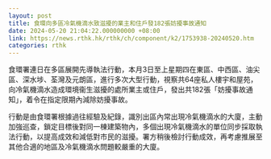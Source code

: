 ```yaml
---
layout: post
title: 食環向多區冷氣機滴水致滋擾的業主和住戶發182張妨擾事故通知
date: 2024-05-20 21:04:22.000000000 +08:00
link: https://news.rthk.hk/rthk/ch/component/k2/1753938-20240520.htm
categories: rthk
---
```


食環署連日在多區展開先導執法行動，本月3日至上星期四在東區、中西區、油尖區、深水埗、荃灣及元朗區，進行多次大型行動，視察共64座私人樓宇和屋苑，向冷氣機滴水造成環境衞生滋擾的處所業主或住戶，發出共182張「妨擾事故通知」，着令在指定限期內減除妨擾事故。

行動是由食環署根據過往經驗及紀錄，識別出區內常出現冷氣機滴水的大廈，主動加強巡查，鎖定目標後對同一棟建築物內，多個出現冷氣機滴水的單位同步採取執法行動，以提高成效和減低對市民的滋擾。署方稍後檢討行動成效，再考慮推展至其他合適的地區及冷氣機滴水問題較嚴重的大廈。
